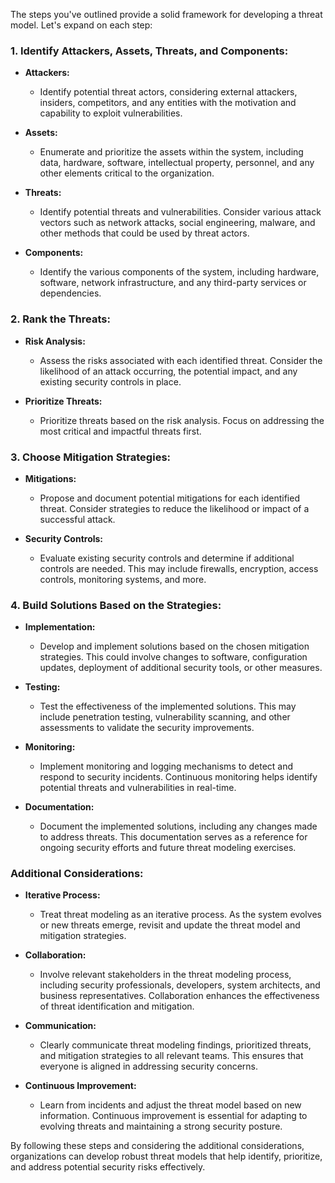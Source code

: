 The steps you've outlined provide a solid framework for developing a threat model. Let's expand on each step:

### 1. **Identify Attackers, Assets, Threats, and Components:**
   - **Attackers:**
     - Identify potential threat actors, considering external attackers, insiders, competitors, and any entities with the motivation and capability to exploit vulnerabilities.

   - **Assets:**
     - Enumerate and prioritize the assets within the system, including data, hardware, software, intellectual property, personnel, and any other elements critical to the organization.

   - **Threats:**
     - Identify potential threats and vulnerabilities. Consider various attack vectors such as network attacks, social engineering, malware, and other methods that could be used by threat actors.

   - **Components:**
     - Identify the various components of the system, including hardware, software, network infrastructure, and any third-party services or dependencies.

### 2. **Rank the Threats:**
   - **Risk Analysis:**
     - Assess the risks associated with each identified threat. Consider the likelihood of an attack occurring, the potential impact, and any existing security controls in place.

   - **Prioritize Threats:**
     - Prioritize threats based on the risk analysis. Focus on addressing the most critical and impactful threats first.

### 3. **Choose Mitigation Strategies:**
   - **Mitigations:**
     - Propose and document potential mitigations for each identified threat. Consider strategies to reduce the likelihood or impact of a successful attack.

   - **Security Controls:**
     - Evaluate existing security controls and determine if additional controls are needed. This may include firewalls, encryption, access controls, monitoring systems, and more.

### 4. **Build Solutions Based on the Strategies:**
   - **Implementation:**
     - Develop and implement solutions based on the chosen mitigation strategies. This could involve changes to software, configuration updates, deployment of additional security tools, or other measures.

   - **Testing:**
     - Test the effectiveness of the implemented solutions. This may include penetration testing, vulnerability scanning, and other assessments to validate the security improvements.

   - **Monitoring:**
     - Implement monitoring and logging mechanisms to detect and respond to security incidents. Continuous monitoring helps identify potential threats and vulnerabilities in real-time.

   - **Documentation:**
     - Document the implemented solutions, including any changes made to address threats. This documentation serves as a reference for ongoing security efforts and future threat modeling exercises.

### Additional Considerations:
   - **Iterative Process:**
     - Treat threat modeling as an iterative process. As the system evolves or new threats emerge, revisit and update the threat model and mitigation strategies.

   - **Collaboration:**
     - Involve relevant stakeholders in the threat modeling process, including security professionals, developers, system architects, and business representatives. Collaboration enhances the effectiveness of threat identification and mitigation.

   - **Communication:**
     - Clearly communicate threat modeling findings, prioritized threats, and mitigation strategies to all relevant teams. This ensures that everyone is aligned in addressing security concerns.

   - **Continuous Improvement:**
     - Learn from incidents and adjust the threat model based on new information. Continuous improvement is essential for adapting to evolving threats and maintaining a strong security posture.

By following these steps and considering the additional considerations, organizations can develop robust threat models that help identify, prioritize, and address potential security risks effectively.
